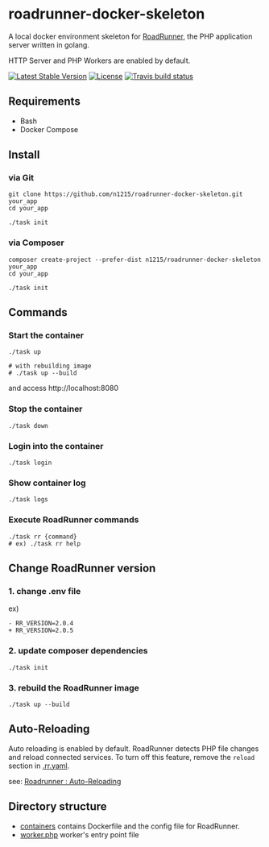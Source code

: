 # roadrunner-docker-skeleton
A local docker environment skeleton for [RoadRunner](https://github.com/spiral/roadrunner), the PHP application server written in golang.

HTTP Server and PHP Workers are enabled by default.

[![Latest Stable Version](https://poser.pugx.org/n1215/roadrunner-docker-skeleton/v/stable)](https://packagist.org/packages/n1215/roadrunner-docker-skeleton)
[![License](https://poser.pugx.org/n1215/roadrunner-docker-skeleton/license)](https://packagist.org/packages/n1215/roadrunner-docker-skeleton)
[![Travis build status](https://travis-ci.org/n1215/roadrunner-docker-skeleton.svg?branch=master)](https://travis-ci.org/n1215/roadrunner-docker-skeleton)


## Requirements
- Bash
- Docker Compose

## Install

### via Git
```
git clone https://github.com/n1215/roadrunner-docker-skeleton.git your_app
cd your_app

./task init
```

### via Composer
```
composer create-project --prefer-dist n1215/roadrunner-docker-skeleton your_app
cd your_app

./task init
```

## Commands

### Start the container

```
./task up

# with rebuilding image
# ./task up --build
```

and access http://localhost:8080

### Stop the container

```
./task down
```

### Login into the container
```
./task login
```

### Show container log
```
./task logs
```

### Execute RoadRunner commands

```
./task rr {command}
# ex) ./task rr help
```

## Change RoadRunner version

### 1. change .env file
ex)
```
- RR_VERSION=2.0.4
+ RR_VERSION=2.0.5
```

### 2. update composer dependencies
```
./task init
```

### 3. rebuild the RoadRunner image
```
./task up --build
```

## Auto-Reloading
Auto reloading is enabled by default. RoadRunner detects PHP file changes and reload connected services.
To turn off this feature, remove the `reload` section in [.rr.yaml](containers/roadrunner/config/.rr.yaml).

see: [Roadrunner : Auto-Reloading](https://roadrunner.dev/docs/beep-beep-reload)

## Directory structure
- [containers](containers) contains Dockerfile and the config file for RoadRunner.
- [worker.php](worker.php) worker's entry point file
